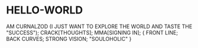 # HELLO-WORLD
AM CURNALZOD
(I JUST WANT TO EXPLORE THE WORLD AND TASTE THE "SUCCESS");
CRACK[THOUGHTS];
MMA[SIGNING IN];
{
 FRONT LINE;
 BACK CURVES;
 STRONG VISION;
 "SOULOHOLIC"
 }
